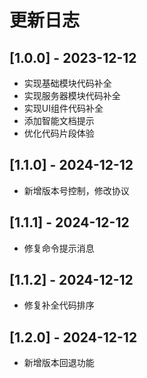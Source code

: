 # 更新日志

## [1.0.0] - 2023-12-12
- 实现基础模块代码补全
- 实现服务器模块代码补全
- 实现UI组件代码补全
- 添加智能文档提示
- 优化代码片段体验

## [1.1.0] - 2024-12-12
- 新增版本号控制，修改协议

## [1.1.1] - 2024-12-12
- 修复命令提示消息

## [1.1.2] - 2024-12-12
- 修复补全代码排序

## [1.2.0] - 2024-12-12
- 新增版本回退功能